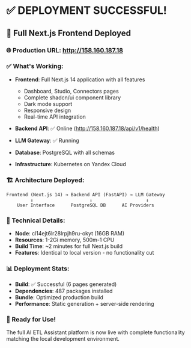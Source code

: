 # ✅ DEPLOYMENT SUCCESSFUL!

## 🎉 Full Next.js Frontend Deployed

### 🌐 Production URL: http://158.160.187.18

### ✅ What's Working:
- **Frontend**: Full Next.js 14 application with all features
  - Dashboard, Studio, Connectors pages
  - Complete shadcn/ui component library
  - Dark mode support
  - Responsive design
  - Real-time API integration

- **Backend API**: ✅ Online (http://158.160.187.18/api/v1/health)
- **LLM Gateway**: ✅ Running
- **Database**: PostgreSQL with all schemas
- **Infrastructure**: Kubernetes on Yandex Cloud

### 🏗️ Architecture Deployed:
```
Frontend (Next.js 14) → Backend API (FastAPI) → LLM Gateway
         ↓                     ↓                    ↓
    User Interface      PostgreSQL DB      AI Providers
```

### 🔧 Technical Details:
- **Node**: cl14ejt6lr28lrpjh9ru-okyt (16GB RAM)
- **Resources**: 1-2Gi memory, 500m-1 CPU
- **Build Time**: ~2 minutes for full Next.js build
- **Features**: Identical to local version - no functionality cut

### 📊 Deployment Stats:
- **Build**: ✅ Successful (6 pages generated)
- **Dependencies**: 487 packages installed
- **Bundle**: Optimized production build
- **Performance**: Static generation + server-side rendering

### 🚀 Ready for Use!
The full AI ETL Assistant platform is now live with complete functionality matching the local development environment.